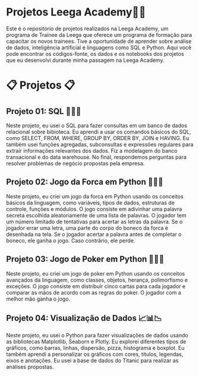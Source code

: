 # Projetos Leega Academy👨‍🎓

Este é o repositório de projetos realizados na Leega Academy, um programa de Trainee da Leega que oferece um programa de formação para capacitar os novos trainees. Tive a oportunidade de aprender sobre análise de dados, inteligência artificial e linguagens como SQL e Python. Aqui você pode encontrar os códigos-fonte, os dados e os notebooks dos projetos que eu desenvolvi durante minha passagem na Leega Academy.

# 📋 Projetos 📋
## Projeto 01: SQL 🧑‍💻💾
Neste projeto, eu usei o SQL para fazer consultas em um banco de dados relacional sobre bibioteca. Eu aprendi a usar os comandos básicos do SQL, como SELECT, FROM, WHERE, GROUP BY, ORDER BY, JOIN e HAVING. Eu também usei funções agregadas, subconsultas e expressões regulares para extrair informações relevantes dos dados. Fiz a modelagem do banco transacional e do data warehouse. No final, respondemos perguntas para resolver problemas de negócio propostas pela empresa.

## Projeto 02: Jogo da Forca em Python 🧑‍💻🐍
Neste projeto, eu criei um jogo da forca em Python usando os conceitos básicos da linguagem, como variáveis, tipos de dados, estruturas de controle, funções e módulos. O jogo consiste em adivinhar uma palavra secreta escolhida aleatoriamente de uma lista de palavras. O jogador tem um número limitado de tentativas para acertar as letras da palavra. Se o jogador errar uma letra, uma parte do corpo do boneco da forca é desenhada na tela. Se o jogador acertar a palavra antes de completar o boneco, ele ganha o jogo. Caso contrário, ele perde.

## Projeto 03: Jogo de Poker em Python 🧑‍💻🐍
Neste projeto, eu criei um jogo de poker em Python usando os conceitos avançados da linguagem, como classes, objetos, herança, polimorfismo e exceções. O jogo consiste em distribuir cinco cartas para cada jogador e comparar as mãos de acordo com as regras do poker. O jogador com a melhor mão ganha o jogo.

## Projeto 04: Visualização de Dados 📈📊📉
Neste projeto, eu usei o Python para fazer visualizações de dados usando as bibliotecas Matplotlib, Seaborn e Plotly. Eu explorei diferentes tipos de gráficos, como barras, linhas, dispersão, pizza, histograma e boxplot. Eu também aprendi a personalizar os gráficos com cores, títulos, legendas, eixos e anotações. Eu usei a base de dados do Titanic para realizar as análises propostas.

